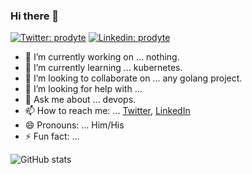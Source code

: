 ### Hi there 👋
[![Twitter: prodyte](https://img.shields.io/twitter/follow/pawan221b?style=social)](https://twitter.com/pawan221b)
[![Linkedin: prodyte](https://img.shields.io/badge/-prodyte-blue?style=flat-square&logo=Linkedin&logoColor=white&link=https://www.linkedin.com/in/prodyte/)](https://www.linkedin.com/in/prodyte/)

- 🔭 I’m currently working on ... nothing.
- 🌱 I’m currently learning ... kubernetes.
- 👯 I’m looking to collaborate on ... any golang project.
- 🤔 I’m looking for help with ...
- 💬 Ask me about ... devops.
- 📫 How to reach me: ... [Twitter](https://twitter.com/pawan221b), [LinkedIn](https://www.linkedin.com/in/prodyte/)
- 😄 Pronouns: ... Him/His
- ⚡ Fun fact: ...

![GitHub stats](https://github-readme-stats.vercel.app/api?username=prodyte&show_icons=true&hide_border=true)
